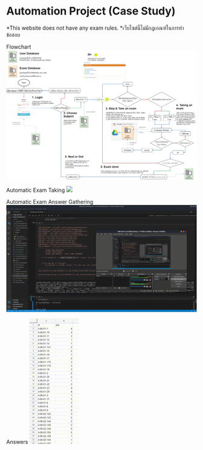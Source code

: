 # Automation Project (Case Study)

*This website does not have any exam rules.
*เว็บไซต์นี้ไม่มีกฎเกณฑ์ในการทำข้อสอบ

Flowchart
![](sornflowchart1.jpg)

Automatic Exam Taking
![](1_AUTO_TEST.gif)

Automatic Exam Answer Gathering
![](2_AUTO_GATHER.gif)

Answers
![](ans.gif.gif)
